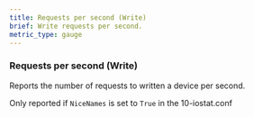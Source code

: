 ```yaml
---
title: Requests per second (Write)
brief: Write requests per second.
metric_type: gauge
---
```

### Requests per second (Write)

Reports the number of requests to written a device per second.

Only reported if `NiceNames` is set to `True` in the 10-iostat.conf